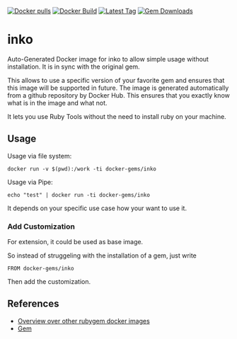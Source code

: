 [![Docker pulls](https://img.shields.io/docker/pulls/rubygem/inko.svg)](https://hub.docker.com/r/rubygem/inko/)
[![Docker Build](https://img.shields.io/docker/automated/rubygem/inko.svg)](https://hub.docker.com/r/rubygem/inko/)
[![Latest Tag](https://img.shields.io/github/tag/docker-rubygem/inko.svg)](https://hub.docker.com/r/rubygem/inko/)
[![Gem Downloads](https://img.shields.io/gem/dt/inko.svg)](https://rubygems.org/gems/inko/)
# inko

Auto-Generated Docker image for inko to allow simple usage without installation.
It is in sync with the original gem.

This allows to use a specific version of your favorite gem and ensures that this image will be supported in future.
The image is generated automatically from a github repository by Docker Hub.
This ensures that you exactly know what is in the image and what not.

It lets you use Ruby Tools without the need to install ruby on your machine.

## Usage

Usage via file system:

`docker run -v $(pwd):/work -ti docker-gems/inko`

Usage via Pipe:

`echo "test" | docker run -ti docker-gems/inko`

It depends on your specific use case how your want to use it.

### Add Customization

For extension, it could be used as base image.

So instead of struggeling with the installation of a gem, just write

`FROM docker-gems/inko`

Then add the customization.

## References

 - [Overview over other rubygem docker images](https://github.com/thinkbot/docker-rubygem)
 - [Gem](https://rubygems.org/gems/inko/)
